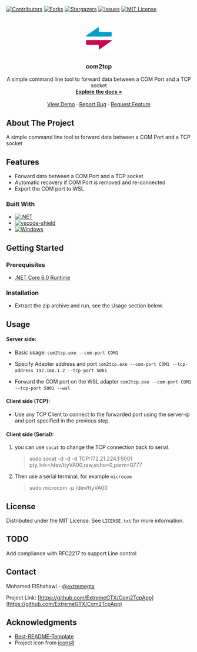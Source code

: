 [![Contributors][contributors-shield]][contributors-url]
[![Forks][forks-shield]][forks-url]
[![Stargazers][stars-shield]][stars-url]
[![Issues][issues-shield]][issues-url]
[![MIT License][license-shield]][license-url]


<!-- PROJECT LOGO -->
<br />
<div align="center">
  <a href="https://github.com/ExtremeGTX/Com2TcpApp">
    <img src="docs/icons8-left-right-96.png" alt="Logo" width="80" height="80">
  </a>

<h3 align="center">com2tcp</h3>

  <p align="center">
    A simple command line tool to forward data between a COM Port and a TCP socket
    <br />
    <a href="https://github.com/ExtremeGTX/Com2TcpApp"><strong>Explore the docs »</strong></a>
    <br />
    <br />
    <a href="https://github.com/ExtremeGTX/Com2TcpApp">View Demo</a>
    ·
    <a href="https://github.com/ExtremeGTX/Com2TcpApp/issues">Report Bug</a>
    ·
    <a href="https://github.com/ExtremeGTX/Com2TcpApp/issues">Request Feature</a>
  </p>
</div>


<!-- ABOUT THE PROJECT -->
## About The Project

  A simple command line tool to forward data between a COM Port and a TCP socket


## Features
- Forward data between a COM Port and a TCP socket
- Automatic recovery if COM Port is removed and re-connected
- Export the COM port to WSL

### Built With

* [![.NET]][.NET-url]
* [![vscode-shield]][VS-url]
* [![Windows]][Windows-url]


<!-- GETTING STARTED -->
## Getting Started

### Prerequisites

- [.NET Core 6.0 Runtime](https://dotnet.microsoft.com/en-us/download/dotnet/thank-you/runtime-aspnetcore-6.0.16-windows-x64-installer?cid=getdotnetcore)

### Installation
- Extract the zip archive and run, see the Usage section below.

<!-- USAGE EXAMPLES -->
## Usage
#### Server side:
  - Basic usage:
    `com2tcp.exe --com-port COM1`

  - Specify Adapter address and port
    `com2tcp.exe --com-port COM1 --tcp-address 192.168.1.2 --tcp-port 5001`

  - Forward the COM port on the WSL adapter
    `com2tcp.exe --com-port COM1 --tcp-port 5001 --wsl`

#### Client side (**TCP**):
  - Use any TCP Client to connect to the forwarded port using the server-ip and port
  specified in the previous step.

#### Client side (**Serial**):
  1. you can use `socat` to change the TCP connection back to serial.
     > sudo socat -d -d -d TCP:172.21.224.1:5001 pty,link=/dev/ttyVA00,raw,echo=0,perm=0777
  2. Then use a serial terminal, for example `microcom`
     > sudo microcom -p /dev/ttyVA00
<!-- LICENSE -->
## License

Distributed under the MIT License. See `LICENSE.txt` for more information.


<!-- CONTACT -->
## TODO

Add compliance with RFC2217 to support Line control

<!-- CONTACT -->
## Contact

Mohamed ElShahawi - [@extremegtx](https://twitter.com/extremegtx)

Project Link: [https://github.com/ExtremeGTX/Com2TcpApp](https://github.com/ExtremeGTX/Com2TcpApp)


<!-- ACKNOWLEDGMENTS -->
## Acknowledgments

* [Best-README-Template](https://github.com/othneildrew/Best-README-Template/)
* Project icon from [icons8](https://icons8.com/icons/set/usb)


<!-- MARKDOWN LINKS & IMAGES -->
<!-- https://www.markdownguide.org/basic-syntax/#reference-style-links -->
[contributors-shield]: https://img.shields.io/github/contributors/ExtremeGTX/Com2TcpApp?style=for-the-badge
[contributors-url]: https://github.com/ExtremeGTX/Com2TcpApp/graphs/contributors
[forks-shield]: https://img.shields.io/github/forks/ExtremeGTX/Com2TcpApp?style=for-the-badge
[forks-url]: https://github.com/ExtremeGTX/Com2TcpApp/network/members
[stars-shield]: https://img.shields.io/github/stars/extremegtx/Com2TcpApp?style=for-the-badge
[stars-url]: https://github.com/ExtremeGTX/Com2TcpApp/stargazers
[issues-shield]: https://img.shields.io/github/issues/ExtremeGTX/Com2TcpApp?style=for-the-badge
[issues-url]: https://github.com/ExtremeGTX/Com2TcpApp/issues
[license-shield]: https://img.shields.io/github/license/ExtremeGTX/Com2TcpApp?style=for-the-badge
[license-url]: https://github.com/ExtremeGTX/Com2TcpApp/blob/master/LICENSE.txt
[product-screenshot]: docs/USBWatcher_Screenshot.png
[VS-url]: https://code.visualstudio.com/
[.NET-url]: https://dotnet.microsoft.com/en-us/download/dotnet-framework
[Windows-url]: https://www.microsoft.com/en-us/windows
[.NET]: https://img.shields.io/badge/.NET-5C2D91?style=for-the-badge&logo=.net&logoColor=white
[vscode-shield]: https://img.shields.io/badge/Visual%20Studio%20Code-0078d7.svg?style=for-the-badge&logo=visual-studio-code&logoColor=white
[Windows]: https://img.shields.io/badge/Windows-0078D6?style=for-the-badge&logo=windows&logoColor=white